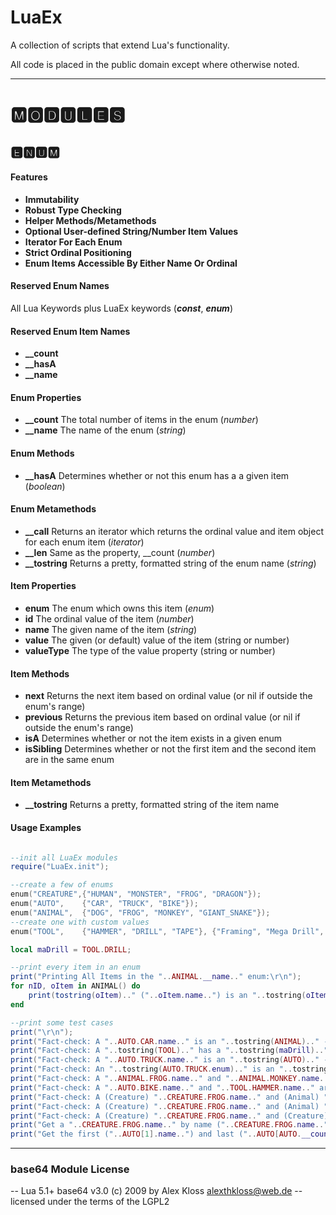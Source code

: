 # LuaEx
 A collection of scripts that extend Lua's functionality.

 All code is placed in the public domain except where otherwise noted.

----------

# 🅼🅾🅳🆄🅻🅴🆂


## 🅴🅽🆄🅼

#### Features
- **Immutability**
- **Robust Type Checking**
- **Helper Methods/Metamethods**
- **Optional User-defined String/Number Item Values**
- **Iterator For Each Enum**
- **Strict Ordinal Positioning**
- **Enum Items Accessible By Either Name Or Ordinal**


#### Reserved Enum Names
All Lua Keywords plus LuaEx keywords (***const***, ***enum***) 

#### Reserved Enum Item Names
- **__count**
- **__hasA**
- **__name**

#### Enum Properties
- **__count** The total number of items in the enum (*number*)
- **__name** The name of the enum (*string*)

#### Enum Methods
- **__hasA**	Determines whether or not this enum has a a given item (*boolean*)

#### Enum Metamethods
- **__call** Returns an iterator which returns the ordinal value and item object for each enum item (*iterator*)
- **__len** Same as the property, __count (*number*)
- **__tostring** Returns a pretty, formatted string of the enum name (*string*)

#### Item Properties
- **enum** The enum which owns this item (*enum*)
- **id** The ordinal value of the item (*number*)
- **name** The given name of the item (*string*)
- **value** The given (or default) value of the item (string or number)
- **valueType** The type of the value property (string or number)

#### Item Methods
- **next** Returns the next item based on ordinal value (or nil if outside the enum's range)
- **previous** Returns the previous item based on ordinal value (or nil if outside the enum's range)
- **isA** Determines whether or not the item exists in a given enum 
- **isSibling** Determines whether or not the first item and the second item are in the same enum
 
#### Item Metamethods
- **__tostring** Returns a pretty, formatted string of the item name

#### Usage Examples

```lua

--init all LuaEx modules
require("LuaEx.init");

--create a few of enums
enum("CREATURE",{"HUMAN", "MONSTER", "FROG", "DRAGON"});
enum("AUTO", 	{"CAR", "TRUCK", "BIKE"});
enum("ANIMAL", 	{"DOG", "FROG", "MONKEY", "GIANT_SNAKE"});
--create one with custom values
enum("TOOL", 	{"HAMMER", "DRILL", "TAPE"}, {"Framing", "Mega Drill", 50});

local maDrill = TOOL.DRILL;

--print every item in an enum
print("Printing All Items in the "..ANIMAL.__name.." enum:\r\n");
for nID, oItem in ANIMAL() do
	print(tostring(oItem).." ("..oItem.name..") is an "..tostring(oItem.enum)..".");
end

--print some test cases
print("\r\n");
print("Fact-check: A "..AUTO.CAR.name.." is an "..tostring(ANIMAL).." - "..tostring(AUTO.CAR:isA(ANIMAL)));
print("Fact-check: A "..tostring(TOOL).." has a "..tostring(maDrill).." - "..tostring(TOOL.__hasA(maDrill)));
print("Fact-check: A "..AUTO.TRUCK.name.." is an "..tostring(AUTO).." - "..tostring(AUTO.TRUCK:isA(AUTO)));
print("Fact-check: An "..tostring(AUTO.TRUCK.enum).." is an "..tostring(AUTO).." - "..tostring(AUTO.TRUCK.enum == AUTO));
print("Fact-check: A "..ANIMAL.FROG.name.." and "..ANIMAL.MONKEY.name.." are in the same enum - "..tostring(ANIMAL.FROG.enum == ANIMAL.MONKEY.enum));
print("Fact-check: A "..AUTO.BIKE.name.." and "..TOOL.HAMMER.name.." are in the same enum - "..tostring(AUTO.BIKE.enum == TOOL.HAMMER.enum));
print("Fact-check: A (Creature) "..CREATURE.FROG.name.." and (Animal) "..ANIMAL.FROG.name.." are in the same enum - "..tostring(CREATURE.FROG.enum == ANIMAL.FROG.enum));
print("Fact-check: A (Creature) "..CREATURE.FROG.name.." and (Animal) "..ANIMAL.FROG.name.." are in the same enum - "..tostring(CREATURE.FROG.enum == ANIMAL.FROG.enum));
print("Fact-check: A (Creature) "..CREATURE.FROG.name.." and (Creature) "..CREATURE.DRAGON.name.." are siblings (in the same enum)- "..tostring(CREATURE.FROG:isSibling(CREATURE.DRAGON)));
print("Get a "..CREATURE.FROG.name.." by name ("..CREATURE.FROG.name..") and by ordinal ("..CREATURE[3].id..")");
print("Get the first ("..AUTO[1].name..") and last ("..AUTO[AUTO.__count].name..") items in "..AUTO.__name..".");

```


----------

### base64 Module License
 -- Lua 5.1+ base64 v3.0 (c) 2009 by Alex Kloss <alexthkloss@web.de>
 -- licensed under the terms of the LGPL2